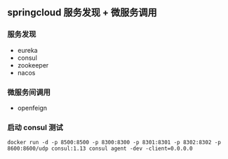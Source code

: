 ## springcloud 服务发现 + 微服务调用

### 服务发现
- eureka
- consul
- zookeeper
- nacos

### 微服务间调用
- openfeign

### 启动 consul 测试
```shell
docker run -d -p 8500:8500 -p 8300:8300 -p 8301:8301 -p 8302:8302 -p 8600:8600/udp consul:1.13 consul agent -dev -client=0.0.0.0
```